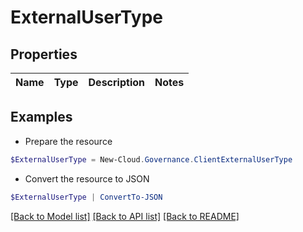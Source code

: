 # ExternalUserType
## Properties

Name | Type | Description | Notes
------------ | ------------- | ------------- | -------------

## Examples

- Prepare the resource
```powershell
$ExternalUserType = New-Cloud.Governance.ClientExternalUserType 
```

- Convert the resource to JSON
```powershell
$ExternalUserType | ConvertTo-JSON
```

[[Back to Model list]](../README.md#documentation-for-models) [[Back to API list]](../README.md#documentation-for-api-endpoints) [[Back to README]](../README.md)

